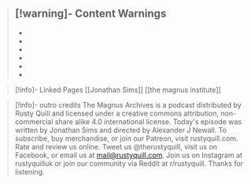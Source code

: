 >[!warning]- Content Warnings
>- 
>- 
>- 
>- 
>- 
>- 
>- 

>[!info]- Linked Pages
>[[Jonathan Sims]]
>[[the magnus institute]]
>
>
>
>
>

>[!info]- outro credits
>The Magnus Archives is a podcast distributed by Rusty Quill and licensed under a creative commons attribution, non-commercial share alike 4.0 international license. Today's episode was written by Jonathan Sims and directed by Alexander J Newall. To subscribe, buy merchandise, or join our Patreon, visit rustyquill.com. Rate and review us online. Tweet us @therustyquill, visit us on Facebook, or email us at mail@rustyquill.com. Join us on Instagram at rustyquilluk or join our community via Reddit at r/rustyquill. Thanks for listening.